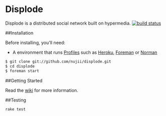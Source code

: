 Displode
========

Displode is a distributed social network built on hypermedia. [![build status](https://secure.travis-ci.org/nujii/displode.png)](http://travis-ci.org/nujii/displode)

##Installation

Before installing, you'll need:

* A environment that runs [Profiles](https://devcenter.heroku.com/articles/procfile) such as [Heroku](http://heroku.com), [Foreman](http://ddollar.github.com/foreman/) or [Norman](https://github.com/josh/norman)

```sh
$ git clone git://github.com/nujii/displode.git
$ cd displode
$ foreman start
```

##Getting Started

Read the [wiki](https://github.com/nujii/displode/wiki) for more information.

##Testing

```sh
rake test
```
